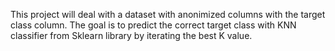 This project will deal with a dataset with anonimized columns with the target class column. The goal is to predict the correct target class with KNN classifier from Sklearn library by iterating the best K value.
